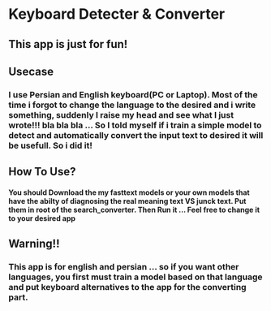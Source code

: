 # Keyboard Detecter & Converter

## This app is just for fun!

## Usecase
### I use Persian and English keyboard(PC or Laptop). Most of the time i forgot to change the language to the desired and i write something, suddenly I raise my head and see what I just wrote!!! bla bla bla ... So I told myself if i train a simple model to detect and automatically convert the input text to desired it will be usefull. So i did it! 

## How To Use?
#### You should Download the my fasttext models or your own models that have the abilty of diagnosing the real meaning text VS junck text. Put them in root of the search_converter. Then Run it ... Feel free to change it to your desired app

## Warning!!
### This app is for english and persian ... so if you want other languages, you first must train a model based on that language and put keyboard alternatives to the app for the converting part.

